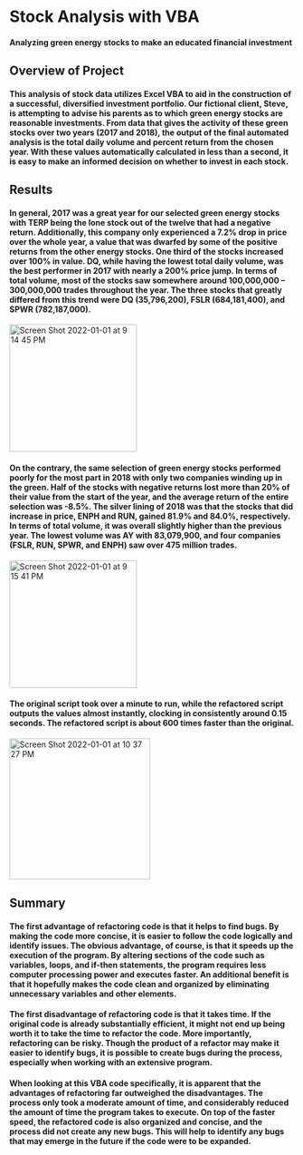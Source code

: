 # Stock Analysis with VBA
#### Analyzing green energy stocks to make an educated financial investment

## Overview of Project
#### This analysis of stock data utilizes Excel VBA to aid in the construction of a successful, diversified investment portfolio. Our fictional client, Steve, is attempting to advise his parents as to which green energy stocks are reasonable investments. From data that gives the activity of these green stocks over two years (2017 and 2018), the output of the final automated analysis is the total daily volume and percent return from the chosen year. With these values automatically calculated in less than a second, it is easy to make an informed decision on whether to invest in each stock.

## Results
#### In general, 2017 was a great year for our selected green energy stocks with TERP being the lone stock out of the twelve that had a negative return. Additionally, this company only experienced a 7.2% drop in price over the whole year, a value that was dwarfed by some of the positive returns from the other energy stocks. One third of the stocks increased over 100% in value. DQ, while having the lowest total daily volume, was the best performer in 2017 with nearly a 200% price jump. In terms of total volume, most of the stocks saw somewhere around 100,000,000 – 300,000,000 trades throughout the year. The three stocks that greatly differed from this trend were DQ (35,796,200), FSLR (684,181,400), and SPWR (782,187,000).

<img width="225" alt="Screen Shot 2022-01-01 at 9 14 45 PM" src="https://user-images.githubusercontent.com/95303422/147895168-7d1e17aa-bd89-477f-9355-4dbcfb75e14d.png">

#### On the contrary, the same selection of green energy stocks performed poorly for the most part in 2018 with only two companies winding up in the green. Half of the stocks with negative returns lost more than 20% of their value from the start of the year, and the average return of the entire selection was -8.5%. The silver lining of 2018 was that the stocks that did increase in price, ENPH and RUN, gained 81.9% and 84.0%, respectively. In terms of total volume, it was overall slightly higher than the previous year. The lowest volume was AY with 83,079,900, and four companies (FSLR, RUN, SPWR, and ENPH) saw over 475 million trades.

<img width="225" alt="Screen Shot 2022-01-01 at 9 15 41 PM" src="https://user-images.githubusercontent.com/95303422/147895198-400c62d7-d5b3-4c5e-9e8f-e734425dd470.png">

#### The original script took over a minute to run, while the refactored script outputs the values almost instantly, clocking in consistently around 0.15 seconds. The refactored script is about 600 times faster than the original.

<img width="249" alt="Screen Shot 2022-01-01 at 10 37 27 PM" src="https://user-images.githubusercontent.com/95303422/147895217-19818120-dc67-48ee-bdf0-6eea4a8de65e.png">

## Summary
#### The first advantage of refactoring code is that it helps to find bugs. By making the code more concise, it is easier to follow the code logically and identify issues. The obvious advantage, of course, is that it speeds up the execution of the program. By altering sections of the code such as variables, loops, and if-then statements, the program requires less computer processing power and executes faster. An additional benefit is that it hopefully makes the code clean and organized by eliminating unnecessary variables and other elements.

#### The first disadvantage of refactoring code is that it takes time. If the original code is already substantially efficient, it might not end up being worth it to take the time to refactor the code. More importantly, refactoring can be risky. Though the product of a refactor may make it easier to identify bugs, it is possible to create bugs during the process, especially when working with an extensive program.

#### When looking at this VBA code specifically, it is apparent that the advantages of refactoring far outweighed the disadvantages. The process only took a moderate amount of time, and considerably reduced the amount of time the program takes to execute. On top of the faster speed, the refactored code is also organized and concise, and the process did not create any new bugs. This will help to identify any bugs that may emerge in the future if the code were to be expanded.
